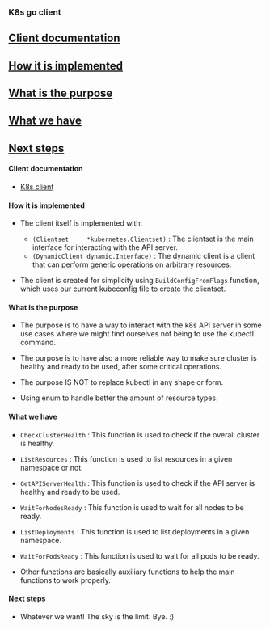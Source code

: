 ### K8s go client

## [Client documentation](#client-documentation)
## [How it is implemented](#how-it-is-implemented)
## [What is the purpose](#what-is-the-purpose)
## [What we have](#what-we-have)
## [Next steps](#next-steps)


#### Client documentation
- [K8s client](https://github.com/kubernetes/client-go)


#### How it is implemented

- The client itself is implemented with:
    - `(Clientset     *kubernetes.Clientset)`   : The clientset is the main interface for interacting with the API server.
    - `(DynamicClient dynamic.Interface)`       : The dynamic client is a client that can perform generic operations on arbitrary resources.

- The client is created for simplicity using `BuildConfigFromFlags` function, which uses our current kubeconfig file to create the clientset.

#### What is the purpose
- The purpose is to have a way to interact with the k8s API server in some use cases where we might find ourselves not being to use the kubectl command.

- The purpose is to have also a more reliable way to make sure cluster is healthy and ready to be used, after some critical operations.

- The purpose IS NOT to replace kubectl in any shape or form.

- Using enum to handle better the amount of resource types.

#### What we have

- `CheckClusterHealth`  : This function is used to check if the overall cluster is healthy.
- `ListResources`       : This function is used to list resources in a given namespace or not.
- `GetAPIServerHealth`  : This function is used to check if the API server is healthy and ready to be used.
- `WaitForNodesReady`   : This function is used to wait for all nodes to be ready.
- `ListDeployments`     : This function is used to list deployments in a given namespace.
- `WaitForPodsReady`    : This function is used to wait for all pods to be ready.

- Other functions are basically auxiliary functions to help the main functions to work properly.


#### Next steps
-  Whatever we want! The sky is the limit. Bye. :)
